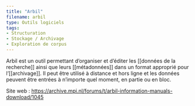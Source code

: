 ```yaml
---
title: "Arbil"
filename: arbil
type: Outils logiciels
tags:
- Structuration
- Stockage / Archivage
- Exploration de corpus
---
```


Arbil est un outil permettant d’organiser et d’éditer les [[données de la recherche]] ainsi que leurs [[métadonnées]] dans un format approprié pour l’[[archivage]]. Il peut être utilisé à distance et hors ligne et les données peuvent être entrées à n’importe quel moment, en partie ou en bloc.

Site web : <https://archive.mpi.nl/forums/t/arbil-information-manuals-download/1045>

